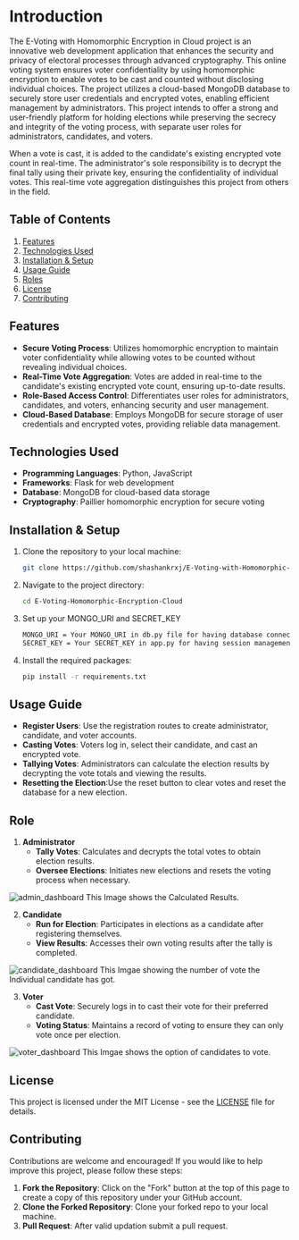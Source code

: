 # Introduction
The E-Voting with Homomorphic Encryption in Cloud project is an innovative web development application that enhances the security and privacy of electoral processes through advanced cryptography. This online voting system ensures voter confidentiality by using homomorphic encryption to enable votes to be cast and counted without disclosing individual choices.  The project utilizes a cloud-based MongoDB database to securely store user credentials and encrypted votes, enabling efficient management by administrators. This project intends to offer a strong and user-friendly platform for holding elections while preserving the secrecy and integrity of the voting process, with separate user roles for administrators, candidates, and voters.

When a vote is cast, it is added to the candidate's existing encrypted vote count in real-time. The administrator's sole responsibility is to decrypt the final tally using their private key, ensuring the confidentiality of individual votes. This real-time vote aggregation distinguishes this project from others in the field.

## Table of Contents

1. [Features](#features)
2. [Technologies Used](#technologies-used)
3. [Installation & Setup](#installation--setup)
4. [Usage Guide](#usage-guide)
5. [Roles](#roles)
6. [License](#license)
7. [Contributing](#contributing)

## Features

- **Secure Voting Process**: Utilizes homomorphic encryption to maintain voter confidentiality while allowing votes to be counted without revealing individual choices.
- **Real-Time Vote Aggregation**: Votes are added in real-time to the candidate's existing encrypted vote count, ensuring up-to-date results.
- **Role-Based Access Control**: Differentiates user roles for administrators, candidates, and voters, enhancing security and user management.
- **Cloud-Based Database**: Employs MongoDB for secure storage of user credentials and encrypted votes, providing reliable data management.

## Technologies Used

- **Programming Languages**: Python, JavaScript
- **Frameworks**: Flask for web development
- **Database**: MongoDB for cloud-based data storage
- **Cryptography**: Paillier homomorphic encryption for secure voting

## Installation & Setup

1. Clone the repository to your local machine:
   ```bash
   git clone https://github.com/shashankrxj/E-Voting-with-Homomorphic-Encryption.git

2. Navigate to the project directory:
   ```bash
   cd E-Voting-Homomorphic-Encryption-Cloud

3. Set up your MONGO_URI and SECRET_KEY
   ```bash
   MONGO_URI = Your MONGO_URI in db.py file for having database connection
   SECRET_KEY = Your SECRET_KEY in app.py for having session management

5. Install the required packages:
   ```bash
   pip install -r requirements.txt

## Usage Guide

- **Register Users**: Use the registration routes to create administrator, candidate, and voter accounts.
- **Casting Votes**: Voters log in, select their candidate, and cast an encrypted vote.
- **Tallying Votes**: Administrators can calculate the election results by decrypting the vote totals and viewing the results.
- **Resetting the Election**:Use the reset button to clear votes and reset the database for a new election.

## Role

1. **Administrator**
   - **Tally Votes**: Calculates and decrypts the total votes to obtain election results.
   - **Oversee Elections**: Initiates new elections and resets the voting process when necessary.

![admin_dashboard](https://github.com/user-attachments/assets/9b58639e-6f1b-4422-a3d2-5ffdda01bc95)
This Image shows the Calculated Results.
    

2. **Candidate**
   - **Run for Election**: Participates in elections as a candidate after registering themselves.
   - **View Results**: Accesses their own voting results after the tally is completed.
  
![candidate_dashboard](https://github.com/user-attachments/assets/7d95f0e0-2f51-4e79-93e9-2cd7ae8acda6)
This Imgae showing the number of vote the Individual candidate has got.


3. **Voter**
   - **Cast Vote**: Securely logs in to cast their vote for their preferred candidate.
   - **Voting Status**: Maintains a record of voting to ensure they can only vote once per election.

![voter_dashboard](https://github.com/user-attachments/assets/de0e1106-4e6f-4f68-86ac-d01f5bd25243)
This Imgae shows the option of candidates to vote.

## License

This project is licensed under the MIT License - see the [LICENSE](LICENSE) file for details.

## Contributing

Contributions are welcome and encouraged! If you would like to help improve this project, please follow these steps:

1. **Fork the Repository**: Click on the "Fork" button at the top of this page to create a copy of this repository under your GitHub account.
2. **Clone the Forked Repository**: Clone your forked repo to your local machine.
3. **Pull Request**: After valid updation submit a pull request.
